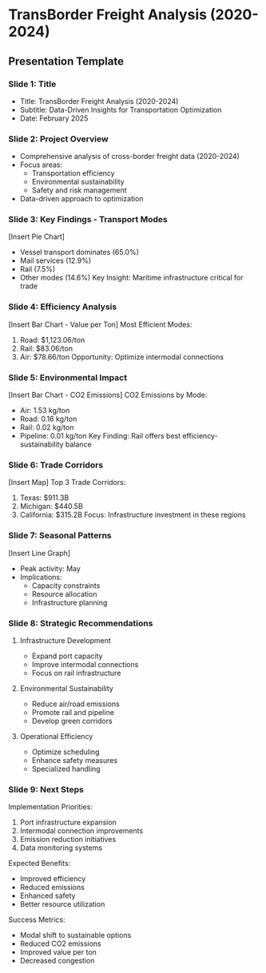 # TransBorder Freight Analysis (2020-2024)
## Presentation Template

### Slide 1: Title
- Title: TransBorder Freight Analysis (2020-2024)
- Subtitle: Data-Driven Insights for Transportation Optimization
- Date: February 2025

### Slide 2: Project Overview
- Comprehensive analysis of cross-border freight data (2020-2024)
- Focus areas:
  * Transportation efficiency
  * Environmental sustainability
  * Safety and risk management
- Data-driven approach to optimization

### Slide 3: Key Findings - Transport Modes
[Insert Pie Chart]
- Vessel transport dominates (65.0%)
- Mail services (12.9%)
- Rail (7.5%)
- Other modes (14.6%)
Key Insight: Maritime infrastructure critical for trade

### Slide 4: Efficiency Analysis
[Insert Bar Chart - Value per Ton]
Most Efficient Modes:
1. Road: $1,123.06/ton
2. Rail: $83.06/ton
3. Air: $78.66/ton
Opportunity: Optimize intermodal connections

### Slide 5: Environmental Impact
[Insert Bar Chart - CO2 Emissions]
CO2 Emissions by Mode:
- Air: 1.53 kg/ton
- Road: 0.16 kg/ton
- Rail: 0.02 kg/ton
- Pipeline: 0.01 kg/ton
Key Finding: Rail offers best efficiency-sustainability balance

### Slide 6: Trade Corridors
[Insert Map]
Top 3 Trade Corridors:
1. Texas: $911.3B
2. Michigan: $440.5B
3. California: $315.2B
Focus: Infrastructure investment in these regions

### Slide 7: Seasonal Patterns
[Insert Line Graph]
- Peak activity: May
- Implications:
  * Capacity constraints
  * Resource allocation
  * Infrastructure planning

### Slide 8: Strategic Recommendations
1. Infrastructure Development
   - Expand port capacity
   - Improve intermodal connections
   - Focus on rail infrastructure

2. Environmental Sustainability
   - Reduce air/road emissions
   - Promote rail and pipeline
   - Develop green corridors

3. Operational Efficiency
   - Optimize scheduling
   - Enhance safety measures
   - Specialized handling

### Slide 9: Next Steps
Implementation Priorities:
1. Port infrastructure expansion
2. Intermodal connection improvements
3. Emission reduction initiatives
4. Data monitoring systems

Expected Benefits:
- Improved efficiency
- Reduced emissions
- Enhanced safety
- Better resource utilization

Success Metrics:
- Modal shift to sustainable options
- Reduced CO2 emissions
- Improved value per ton
- Decreased congestion
